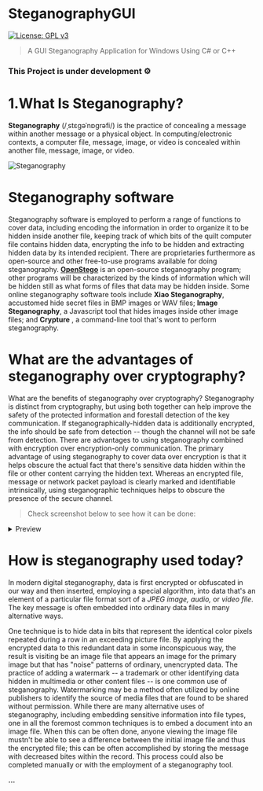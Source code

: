 # SteganographyGUI
[![License: GPL v3](https://img.shields.io/badge/License-GPLv3-blue.svg?color=%2363afdb&logo=letsencrypt&style=for-the-badge)](https://www.gnu.org/licenses/gpl-3.0)
> A GUI Steganography Application for Windows Using C# or C++

### This Project is under development ⚙️

# 1.What Is Steganography? 

**Steganography** (/ˌstɛɡəˈnɒɡrəfi/) is the practice of concealing a message within another message or a physical object. In computing/electronic contexts, a computer file, message, image, or video is concealed within another file, message, image, or video.

![Steganography](https://media.wired.com/photos/594db1717c1bde11fe06f341/master/w_120)

# Steganography software
Steganography software is employed to perform a range of functions to cover data, including encoding the information in order to organize it to be hidden inside another file, keeping track of which bits of the quilt computer file contains hidden data, encrypting the info to be hidden and extracting hidden data by its intended recipient. There are proprietaries furthermore as open-source and other free-to-use programs available for doing steganography. **[OpenStego](https://www.openstego.com/)** is an open-source steganography program; other programs will be characterized by the kinds of information which will be hidden still as what forms of files that data may be hidden inside. Some online steganography software tools include **Xiao Steganography**, accustomed hide secret files in BMP images or WAV files; **Image Steganography**, a Javascript tool that hides images inside other image files; and **Crypture** , a command-line tool that's wont to perform steganography.

# What are the advantages of steganography over cryptography?
What are the benefits of steganography over cryptography? Steganography is distinct from cryptography, but using both together can help improve the safety of the protected information and forestall detection of the key communication. If steganographically-hidden data is additionally encrypted, the info should be safe from detection -- though the channel will not be safe from detection. There are advantages to using steganography combined with encryption over encryption-only communication. The primary advantage of using steganography to cover data over encryption is that it helps obscure the actual fact that there's sensitive data hidden within the file or other content carrying the hidden text. Whereas an encrypted file, message or network packet payload is clearly marked and identifiable intrinsically, using steganographic techniques helps to obscure the presence of the secure channel.
> Check screenshot below to see how it can be done:

<details>
<summary>Preview</summary>
  <body>
    <img src="https://www.openstego.com/image/screenshot/01.png">
  </body>
</details>

# How is steganography used today?
In modern digital steganography, data is first encrypted or obfuscated in our way and then inserted, employing a special algorithm, into data that's an element of a particular file format sort of a _JPEG image, audio,_ or _video file_. The key message is often embedded into ordinary data files in many alternative ways. 

One technique is to hide data in bits that represent the identical color pixels repeated during a row in an exceeding picture file. By applying the encrypted data to this redundant data in some inconspicuous way, the result is visiting be an image file that appears an image for the primary image but that has "noise" patterns of ordinary, unencrypted data. 
The practice of adding a watermark -- a trademark or other identifying data hidden in multimedia or other content files -- is one common use of steganography. Watermarking may be a method often utilized by online publishers to identify the source of media files that are found to be shared without permission. While there are many alternative uses of steganography, including embedding sensitive information into file types, one in all the foremost common techniques is to embed a document into an image file. When this can be often done, anyone viewing the image file mustn't be able to see a difference between the initial image file and thus the encrypted file; this can be often accomplished by storing the message with decreased bites within the record. This process could also be completed manually or with the employment of a steganography tool.

**...**

